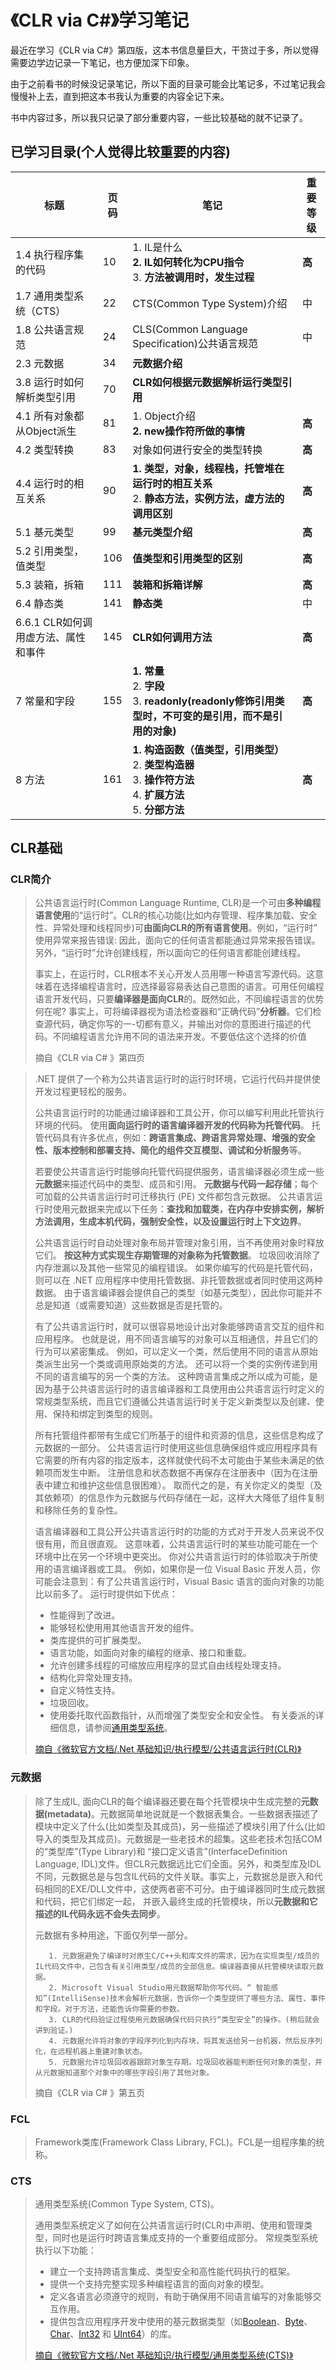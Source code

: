 # 《CLR via C#》学习笔记



最近在学习《CLR via C#》第四版，这本书信息量巨大，干货过于多，所以觉得需要边学边记录一下笔记，也方便加深下印象。  

由于之前看书的时候没记录笔记，所以下面的目录可能会比笔记多，不过笔记我会慢慢补上去，直到把这本书我认为重要的内容全记下来。  

书中内容过多，所以我只记录了部分重要内容，一些比较基础的就不记录了。  



<h2>已学习目录(个人觉得比较重要的内容)</h2>

| **标题**                             | **页码** | **笔记**                                                     | **重要等级** |
| ------------------------------------ | -------- | ------------------------------------------------------------ | ------------ |
| 1.4  执行程序集的代码                | 10       | 1. IL是什么<br/>**2. IL如何转化为CPU指令**<br/>3. **方法被调用时，发生过程** | **高**       |
| 1.7  通用类型系统（CTS）             | 22       | CTS(Common Type System)介绍                                  | 中           |
| 1.8  公共语言规范                    | 24       | CLS(Common Language Specification)公共语言规范               | 中           |
| 2.3  元数据                          | 34       | **元数据介绍**                                               |              |
| 3.8  运行时如何解析类型引用          | 70       | **CLR如何根据元数据解析运行类型引用**                        |              |
| 4.1  所有对象都从Object派生          | 81       | 1. Object介绍<br/>**2. new操作符所做的事情**                 | **高**       |
| 4.2  类型转换                        | 83       | 对象如何进行安全的类型转换                                   | **高**       |
| 4.4  运行时的相互关系                | 90       | **1. 类型，对象，线程栈，托管堆在运行时的相互关系**<br/>2. **静态方法，实例方法，虚方法的调用区别** | **高**       |
| 5.1  基元类型                        | 99       | **基元类型介绍**                                             | **高**       |
| 5.2  引用类型，值类型                | 106      | **值类型和引用类型的区别**                                   | **高**       |
| 5.3  装箱，拆箱                      | 111      | **装箱和拆箱详解**                                           | **高**       |
| 6.4  静态类                          | 141      | **静态类**                                                   | 中           |
| 6.6.1  CLR如何调用虚方法、属性和事件 | 145      | **CLR如何调用方法**                                          | **高**       |
| 7  常量和字段                        | 155      | **1. 常量**<br/>2. **字段**<br/>3. **readonly(readonly修饰引用类型时，不可变的是引用，而不是引用的对象)** | **高**       |
| 8  方法                              | 161      | **1. 构造函数（值类型，引用类型）**<br/>2. **类型构造器**<br/>3. **操作符方法**<br/>4. **扩展方法**<br/>5. **分部方法** | **高**       |





<h2>CLR基础</h2>



<h3>CLR简介</h3>

> 公共语言运行时(Common Language Runtime, CLR)是一个可由**多种编程语言使用**的“运行时”。CLR的核心功能(比如内存管理、程序集加载、安全性、异常处理和线程同步)可**由面向CLR的所有语言使用**。例如，“运行时” 使用异常来报告错误: 因此，面向它的任何语言都能通过异常来报告错误。另外，“运行时”允许创建线程，所以面向它的任何语言都能创建线程。
>
> 事实上，在运行时，CLR根本不关心开发人员用哪一种语言写源代码。这意味着在选择编程语言时，应选择最容易表达自己意图的语言。可用任何编程语言开发代码，只要**编译器是面向CLR**的。既然如此，不同编程语言的优势何在呢? 事实上，可将编译器视为语法检查器和“正确代码”**分析器**。它们检查源代码，确定你写的一-切都有意义，并输出对你的意图进行描述的代码。不同编程语言允许用不同的语法来开发。不要低估这个选择的价值
>
> 摘自《CLR via C# 》第四页



> .NET 提供了一个称为公共语言运行时的运行时环境，它运行代码并提供使开发过程更轻松的服务。
>
> 公共语言运行时的功能通过编译器和工具公开，你可以编写利用此托管执行环境的代码。 使用**面向运行时的语言编译器开发的代码称为托管代码**。 托管代码具有许多优点，例如：**跨语言集成、跨语言异常处理、增强的安全性、版本控制和部署支持、简化的组件交互模型、调试和分析服务**等。
>
> 若要使公共语言运行时能够向托管代码提供服务，语言编译器必须生成一些**元数据**来描述代码中的类型、成员和引用。 **元数据与代码一起存储**；每个可加载的公共语言运行时可迁移执行 (PE) 文件都包含元数据。 公共语言运行时使用元数据来完成以下任务：**查找和加载类，在内存中安排实例，解析方法调用，生成本机代码，强制安全性，以及设置运行时上下文边界**。
>
> 公共语言运行时自动处理对象布局并管理对象引用，当不再使用对象时释放它们。 **按这种方式实现生存期管理的对象称为托管数据**。 垃圾回收消除了内存泄漏以及其他一些常见的编程错误。 如果你编写的代码是托管代码，则可以在 .NET 应用程序中使用托管数据、非托管数据或者同时使用这两种数据。 由于语言编译器会提供自己的类型（如基元类型），因此你可能并不总是知道（或需要知道）这些数据是否是托管的。
>
> 有了公共语言运行时，就可以很容易地设计出对象能够跨语言交互的组件和应用程序。 也就是说，用不同语言编写的对象可以互相通信，并且它们的行为可以紧密集成。 例如，可以定义一个类，然后使用不同的语言从原始类派生出另一个类或调用原始类的方法。 还可以将一个类的实例传递到用不同的语言编写的另一个类的方法。 这种跨语言集成之所以成为可能，是因为基于公共语言运行时的语言编译器和工具使用由公共语言运行时定义的常规类型系统，而且它们遵循公共语言运行时关于定义新类型以及创建、使用、保持和绑定到类型的规则。
>
> 所有托管组件都带有生成它们所基于的组件和资源的信息，这些信息构成了元数据的一部分。 公共语言运行时使用这些信息确保组件或应用程序具有它需要的所有内容的指定版本，这样就使代码不太可能由于某些未满足的依赖项而发生中断。 注册信息和状态数据不再保存在注册表中（因为在注册表中建立和维护这些信息很困难）。 取而代之的是，有关你定义的类型（及其依赖项）的信息作为元数据与代码存储在一起，这样大大降低了组件复制和移除任务的复杂性。
>
> 语言编译器和工具公开公共语言运行时的功能的方式对于开发人员来说不仅很有用，而且很直观。 这意味着，公共语言运行时的某些功能可能在一个环境中比在另一个环境中更突出。 你对公共语言运行时的体验取决于所使用的语言编译器或工具。 例如，如果你是一位 Visual Basic 开发人员，你可能会注意到：有了公共语言运行时，Visual Basic 语言的面向对象的功能比以前多了。 运行时提供如下优点：
>
> - 性能得到了改进。
> - 能够轻松使用用其他语言开发的组件。
> - 类库提供的可扩展类型。
> - 语言功能，如面向对象的编程的继承、接口和重载。
> - 允许创建多线程的可缩放应用程序的显式自由线程处理支持。
> - 结构化异常处理支持。
> - 自定义特性支持。
> - 垃圾回收。
> - 使用委托取代函数指针，从而增强了类型安全和安全性。 有关委派的详细信息，请参阅<a href="https://docs.microsoft.com/zh-cn/dotnet/standard/base-types/common-type-system" target="_blank" >通用类型系统</a>。
>
> 
>
> <a href="https://docs.microsoft.com/zh-cn/dotnet/standard/clr" target="_blank" >摘自《微软官方文档/.Net 基础知识/执行模型/公共语言运行时(CLR)》</a>



<h3>元数据</h3>

> 除了生成IL, 面向CLR的每个编译器还要在每个托管模块中生成完整的**元数据(metadata)**。元数据简单地说就是一个数据表集合。一些数据表描述了模块中定义了什么(比如类型及其成员)，另一些描述了模块引用了什么(比如导入的类型及其成员)。元数据是一些老技术的超集。这些老技术包括COM的“类型库”(Type Library)和 “接口定义语言”(InterfaceDefinition Language, IDL)文件。但CLR元数据远比它们全面。另外，和类型库及IDL不同，元数据总是与包含IL代码的文件关联。事实上，元数据总是嵌入和代码相同的EXE/DLL文件中，这使两者密不可分。由于编译器同时生成元数据和代码，把它们绑定一起， 并嵌入最终生成的托管模块，所以**元数据和它描述的IL代码永远不会失去同步**。
>
> 元数据有多种用途，下面仅列举一部分。
>
>        1. 元数据避免了编译时对原生C/C++头和库文件的需求，因为在实现类型/成员的IL代码文件中，己包含有关引用类型/成员的全部信息。编译器直接从托管模块读取元数据。
>        2. Microsoft Visual Studio用元数据帮助你写代码。“ 智能感知”(IntelliSense)技术会解析元数据，告诉你一个类型提供了哪些方法、属性、事件和字段。对于方法，还能告诉你需要的参数。
>        3. CLR的代码验证过程使用元数据确保代码只执行“类型安全”的操作。(稍后就会讲到验证。)
>        4. 元数据允许将对象的字段序列化到内存块，将其发送给另一台机器，然后反序列化，在远程机器上重建对象状态。
>        5. 元数据允许垃圾回收器跟踪对象生存期。垃圾回收器能判断任何对象的类型，并从元数据知道那个对象中的哪些字段引用了其他对象。
>
> 摘自《CLR via C# 》第五页



<h3>FCL</h3>

> Framework类库(Framework Class Library, FCL)。FCL是一组程序集的统称。



<h3>CTS</h3>

> 通用类型系统(Common Type System, CTS)。
>
> 
>
> 通用类型系统定义了如何在公共语言运行时(CLR)中声明、使用和管理类型，同时也是运行时跨语言集成支持的一个重要组成部分。 常规类型系统执行以下功能：
>
> - 建立一个支持跨语言集成、类型安全和高性能代码执行的框架。
> - 提供一个支持完整实现多种编程语言的面向对象的模型。
> - 定义各语言必须遵守的规则，有助于确保用不同语言编写的对象能够交互作用。
> - 提供包含应用程序开发中使用的基元数据类型（如[Boolean](https://docs.microsoft.com/zh-cn/dotnet/api/system.boolean)、[Byte](https://docs.microsoft.com/zh-cn/dotnet/api/system.byte)、[Char](https://docs.microsoft.com/zh-cn/dotnet/api/system.char)、[Int32](https://docs.microsoft.com/zh-cn/dotnet/api/system.int32) 和 [UInt64](https://docs.microsoft.com/zh-cn/dotnet/api/system.uint64)）的库。
>
> <a href="https://docs.microsoft.com/zh-cn/dotnet/standard/base-types/common-type-system">摘自《微软官方文档/.Net 基础知识/执行模型/通用类型系统(CTS)》</a>

